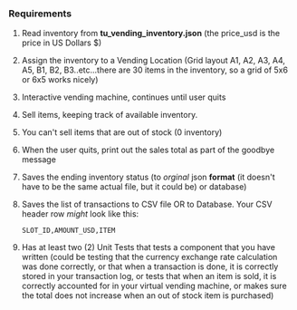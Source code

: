 ### Requirements
1. Read inventory from **tu_vending_inventory.json** (the price_usd is the price in US Dollars $)
2. Assign the inventory to a Vending Location (Grid layout A1, A2, A3, A4, A5, B1, B2, B3..etc...there are 30 items in the inventory, so a grid of 5x6 or 6x5 works nicely)
3. Interactive vending machine, continues until user quits
4. Sell items, keeping track of available inventory.
5. You can't sell items that are out of stock (0 inventory)
6. When the user quits, print out the sales total as part of the goodbye message
7. Saves the ending inventory status (to *orginal* json **format** (it doesn't have to be the same actual file, but it could be) or database)
8. Saves the list of transactions to CSV file OR to Database. Your CSV header row *might* look like this:

    `SLOT_ID,AMOUNT_USD,ITEM`
9. Has at least two (2) Unit Tests that tests a component that you have written 
(could be testing that the currency exchange rate calculation was done correctly, or that when a transaction is done, it is correctly stored in your transaction log, or tests that when an item is sold, it is correctly accounted for in your virtual vending machine, or makes sure the total does not increase when an out of stock item is purchased)